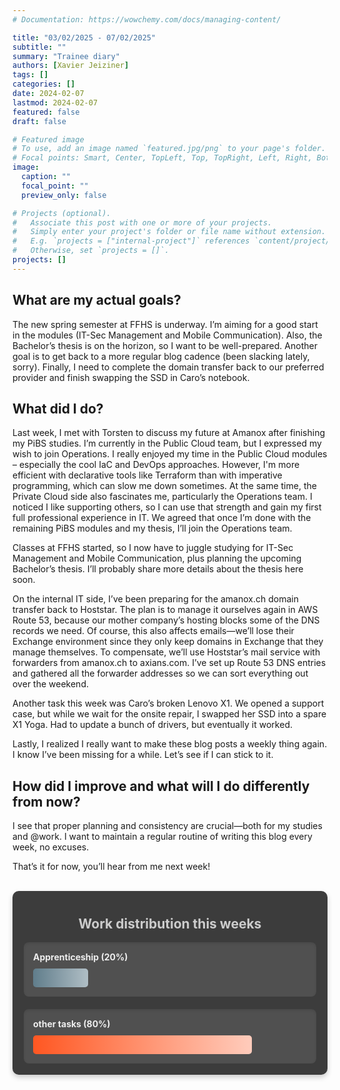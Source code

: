 ```yaml
---
# Documentation: https://wowchemy.com/docs/managing-content/

title: "03/02/2025 - 07/02/2025"
subtitle: ""
summary: "Trainee diary"
authors: [Xavier Jeiziner]
tags: []
categories: []
date: 2024-02-07
lastmod: 2024-02-07
featured: false
draft: false

# Featured image
# To use, add an image named `featured.jpg/png` to your page's folder.
# Focal points: Smart, Center, TopLeft, Top, TopRight, Left, Right, BottomLeft, Bottom, BottomRight.
image:
  caption: ""
  focal_point: ""
  preview_only: false

# Projects (optional).
#   Associate this post with one or more of your projects.
#   Simply enter your project's folder or file name without extension.
#   E.g. `projects = ["internal-project"]` references `content/project/deep-learning/index.md`.
#   Otherwise, set `projects = []`.
projects: []
---
```


## What are my actual goals?

The new spring semester at FFHS is underway. I’m aiming for a good start in the modules (IT-Sec Management and Mobile Communication). Also, the Bachelor’s thesis is on the horizon, so I want to be well-prepared. Another goal is to get back to a more regular blog cadence (been slacking lately, sorry). Finally, I need to complete the domain transfer back to our preferred provider and finish swapping the SSD in Caro’s notebook.

## What did I do?

Last week, I met with Torsten to discuss my future at Amanox after finishing my PiBS studies. I’m currently in the Public Cloud team, but I expressed my wish to join Operations. I really enjoyed my time in the Public Cloud modules – especially the cool IaC and DevOps approaches. However, I'm more efficient with declarative tools like Terraform than with imperative programming, which can slow me down sometimes. At the same time, the Private Cloud side also fascinates me, particularly the Operations team. I noticed I like supporting others, so I can use that strength and gain my first full professional experience in IT. We agreed that once I’m done with the remaining PiBS modules and my thesis, I’ll join the Operations team.

Classes at FFHS started, so I now have to juggle studying for IT-Sec Management and Mobile Communication, plus planning the upcoming Bachelor’s thesis. I’ll probably share more details about the thesis here soon.

On the internal IT side, I’ve been preparing for the amanox.ch domain transfer back to Hoststar. The plan is to manage it ourselves again in AWS Route 53, because our mother company’s hosting blocks some of the DNS records we need. Of course, this also affects emails—we’ll lose their Exchange environment since they only keep domains in Exchange that they manage themselves. To compensate, we’ll use Hoststar’s mail service with forwarders from amanox.ch to axians.com. I’ve set up Route 53 DNS entries and gathered all the forwarder addresses so we can sort everything out over the weekend.

Another task this week was Caro’s broken Lenovo X1. We opened a support case, but while we wait for the onsite repair, I swapped her SSD into a spare X1 Yoga. Had to update a bunch of drivers, but eventually it worked.

Lastly, I realized I really want to make these blog posts a weekly thing again. I know I’ve been missing for a while. Let’s see if I can stick to it.

## How did I improve and what will I do differently from now?

I see that proper planning and consistency are crucial—both for my studies and @work. I want to maintain a regular routine of writing this blog every week, no excuses.

That’s it for now, you’ll hear from me next week!

<br>
<div style="padding: 18px; padding-top: 10px; color: #eee; background-color: #3c3c3c; border-radius: 10px; box-shadow: 0 4px 8px rgba(0,0,0,0.2);">
  <h2 style="text-align: center; color: #ccc;">Work distribution this weeks</h2>
  <div style="background-color: #505050; padding: 15px; margin-bottom: 20px; border-radius: 8px; color: #eee; box-shadow: inset 0 2px 4px rgba(0,0,0,0.1);">
    <strong>Apprenticeship (20%)</strong>
    <div style="width: 20%; height: 30px; background: linear-gradient(to right, #607D8B 0%, #B0BEC5 100%); border-radius: 5px; margin-top: 10px;"></div>
  </div>
  <div style="background-color: #505050; padding: 15px; border-radius: 8px; color: #eee; box-shadow: inset 0 2px 4px rgba(0,0,0,0.1);">
    <strong>other tasks (80%)</strong>
    <div style="width: 80%; height: 30px; background: linear-gradient(to right, #FF5722 0%, #FFCCBC 100%); border-radius: 5px; margin-top: 10px;"></div>
  </div>
</div>
